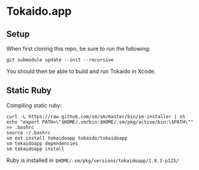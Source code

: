 # Tokaido.app

## Setup

When first cloning this repo, be sure to run the following:

	git submodule update --init --recursive

You should then be able to build and run Tokaido in Xcode.

## Static Ruby

Compiling static ruby:

    curl -L https://raw.github.com/sm/sm/master/bin/sm-installer | sh
    echo "export PATH=\"$HOME/.sm/bin:$HOME/.sm/pkg/active/bin:\$PATH\"" >> .bashrc
    source ~/.bashrc
    sm ext install tokaidoapp tokaido/tokaidoapp
    sm tokaidoapp dependencies
    sm tokaidoapp install

Ruby is installed in `$HOME/.sm/pkg/versions/tokaidoapp/1.9.3-p125/`

